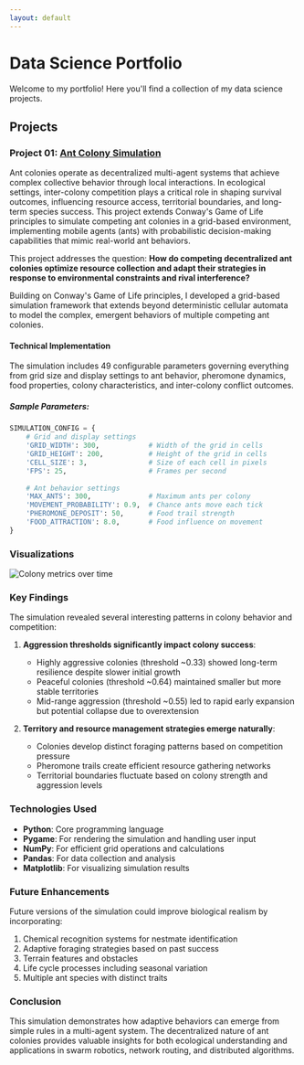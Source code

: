 ```yaml
---
layout: default
---
```

   
# Data Science Portfolio
Welcome to my portfolio! Here you'll find a collection of my data science projects.
   
## Projects
   
### Project 01: [Ant Colony Simulation](projects/ant-colony-simulation/)
Ant colonies operate as decentralized multi-agent systems that achieve complex collective behavior through local interactions. In ecological settings, inter-colony competition plays a critical role in shaping survival outcomes, influencing resource access, territorial boundaries, and long-term species success. This project extends Conway's Game of Life principles to simulate competing ant colonies in a grid-based environment, implementing mobile agents (ants) with probabilistic decision-making capabilities that mimic real-world ant behaviors.

This project addresses the question: **How do competing decentralized ant colonies optimize resource collection and adapt their strategies in response to environmental constraints and rival interference?**

Building on Conway's Game of Life principles, I developed a grid-based simulation framework that extends beyond deterministic cellular automata to model the complex, emergent behaviors of multiple competing ant colonies.

#### Technical Implementation
The simulation includes 49 configurable parameters governing everything from grid size and display settings to ant behavior, pheromone dynamics, food properties, colony characteristics, and inter-colony conflict outcomes.

##### Sample Parameters:
```python
SIMULATION_CONFIG = {
    # Grid and display settings
    'GRID_WIDTH': 300,            # Width of the grid in cells
    'GRID_HEIGHT': 200,           # Height of the grid in cells
    'CELL_SIZE': 3,               # Size of each cell in pixels
    'FPS': 25,                    # Frames per second
    
    # Ant behavior settings
    'MAX_ANTS': 300,              # Maximum ants per colony
    'MOVEMENT_PROBABILITY': 0.9,  # Chance ants move each tick
    'PHEROMONE_DEPOSIT': 50,      # Food trail strength
    'FOOD_ATTRACTION': 8.0,       # Food influence on movement
}
```

### Visualizations

![Colony metrics over time](/assets/images/ant-images/anthills.gif)

### Key Findings

The simulation revealed several interesting patterns in colony behavior and competition:

1. **Aggression thresholds significantly impact colony success**:
   - Highly aggressive colonies (threshold ~0.33) showed long-term resilience despite slower initial growth
   - Peaceful colonies (threshold ~0.64) maintained smaller but more stable territories
   - Mid-range aggression (threshold ~0.55) led to rapid early expansion but potential collapse due to overextension

2. **Territory and resource management strategies emerge naturally**:
   - Colonies develop distinct foraging patterns based on competition pressure
   - Pheromone trails create efficient resource gathering networks
   - Territorial boundaries fluctuate based on colony strength and aggression levels

### Technologies Used

- **Python**: Core programming language
- **Pygame**: For rendering the simulation and handling user input
- **NumPy**: For efficient grid operations and calculations
- **Pandas**: For data collection and analysis
- **Matplotlib**: For visualizing simulation results

### Future Enhancements

Future versions of the simulation could improve biological realism by incorporating:

1. Chemical recognition systems for nestmate identification
2. Adaptive foraging strategies based on past success
3. Terrain features and obstacles
4. Life cycle processes including seasonal variation
5. Multiple ant species with distinct traits

### Conclusion

This simulation demonstrates how adaptive behaviors can emerge from simple rules in a multi-agent system. The decentralized nature of ant colonies provides valuable insights for both ecological understanding and applications in swarm robotics, network routing, and distributed algorithms.


